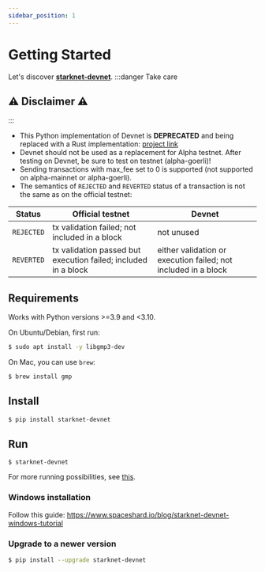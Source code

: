 ```yaml
---
sidebar_position: 1
---
```


# Getting Started

Let's discover **[starknet-devnet](https://github.com/0xSpaceShard/starknet-devnet)**.
:::danger Take care

## ⚠️ Disclaimer ⚠️

:::

- This Python implementation of Devnet is **DEPRECATED** and being replaced with a Rust implementation: [project link](https://github.com/0xSpaceShard/starknet-devnet-rs)
- Devnet should not be used as a replacement for Alpha testnet. After testing on Devnet, be sure to test on testnet (alpha-goerli)!
- Sending transactions with max_fee set to 0 is supported (not supported on alpha-mainnet or alpha-goerli).
- The semantics of `REJECTED` and `REVERTED` status of a transaction is not the same as on the official testnet:

| Status     | Official testnet                                               | Devnet                                                         |
| ---------- | -------------------------------------------------------------- | -------------------------------------------------------------- |
| `REJECTED` | tx validation failed; not included in a block                  | not unused                                                     |
| `REVERTED` | tx validation passed but execution failed; included in a block | either validation or execution failed; not included in a block |

## Requirements

Works with Python versions >=3.9 and <3.10.

On Ubuntu/Debian, first run:

```bash
$ sudo apt install -y libgmp3-dev
```

On Mac, you can use `brew`:

```bash
$ brew install gmp
```

## Install

```bash
$ pip install starknet-devnet
```

## Run

```
$ starknet-devnet
```

For more running possibilities, see [this](https://0xspaceshard.github.io/starknet-devnet/docs/guide/run).

### Windows installation

Follow this guide: https://www.spaceshard.io/blog/starknet-devnet-windows-tutorial

### Upgrade to a newer version

```bash
$ pip install --upgrade starknet-devnet
```
